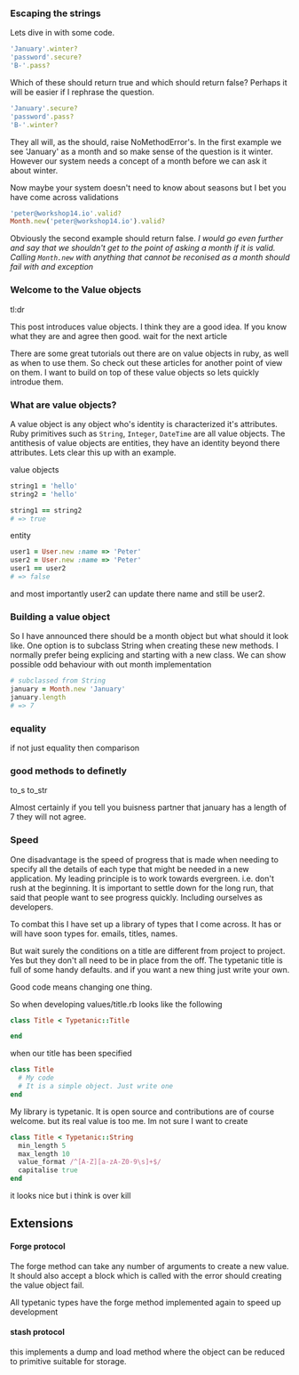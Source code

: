 ### Escaping the strings
Lets dive in with some code.

```rb
'January'.winter?
'password'.secure?
'B-'.pass?
```

Which of these should return true and which should return false? Perhaps it will be easier if I rephrase the question.

```rb
'January'.secure?
'password'.pass?
'B-'.winter?
```
They all will, as the should, raise NoMethodError's. In the first example we see 'January' as a month and so make sense of the question is it winter. However our system needs a concept of a month before we can ask it about winter.

Now maybe your system doesn't need to know about seasons but I bet you have come across validations

```rb
'peter@workshop14.io'.valid?
Month.new('peter@workshop14.io').valid?
```

Obviously the second example should return false.
*I would go even further and say that we shouldn't get to the point of asking a month if it is valid. Calling `Month.new` with anything that cannot be reconised as a month should fail with and exception*



### Welcome to the Value objects
tl:dr

This post introduces value objects. I think they are a good idea. If you know what they are and agree then good. wait for the next article

There are some great tutorials out there are on value objects in ruby, as well as when to use them. So check out these articles for another point of view on them. I want to build on top of these value objects so lets quickly introdue them.

### What are value objects?
A value object is any object who's identity is characterized it's attributes. Ruby primitives such as `String`, `Integer`, `DateTime` are all value objects. The antithesis of value objects are entities, they have an identity beyond there attributes. Lets clear this up with an example.

value objects
```rb
string1 = 'hello'
string2 = 'hello'

string1 == string2
# => true
```

entity
```rb
user1 = User.new :name => 'Peter'
user2 = User.new :name => 'Peter'
user1 == user2
# => false
```
and most importantly user2 can update there name and still be user2.

### Building a value object
So I have announced there should be a month object but what should it look like.
One option is to subclass String when creating these new methods. I normally prefer being explicing and starting with a new class. We can show possible odd behaviour with out month implementation

```rb
# subclassed from String
january = Month.new 'January'
january.length
# => 7
```

### equality
if not just equality then comparison

### good methods to definetly
to_s
to_str

Almost certainly if you tell you buisness partner that january has a length of 7 they will not agree.

### Speed

One disadvantage is the speed of progress that is made when needing to specify all the details of each type that might be needed in a new application.
My leading principle is to work towards evergreen. i.e. don't rush at the beginning.
It is important to settle down for the long run, that said that people want to see progress quickly. Including ourselves as developers.

To combat this I have set up a library of types that I come across. It has or will have soon types for. emails, titles, names.

But wait surely the conditions on a title are different from project to project.
Yes but they don't all need to be in place from the off.
The typetanic title is full of some handy defaults. and if you want a new thing just write your own.

Good code means changing one thing.

So when developing values/title.rb looks like the following

```rb
class Title < Typetanic::Title

end
```

when our title has been specified
```rb
class Title
  # My code
  # It is a simple object. Just write one
end
```

My library is typetanic. It is open source and contributions are of course welcome.
but its real value is too me. Im not sure I want to create

```rb
class Title < Typetanic::String
  min_length 5
  max_length 10
  value_format /^[A-Z][a-zA-Z0-9\s]+$/
  capitalise true
end
```

it looks nice but i think is over kill

## Extensions

#### Forge protocol
The forge method can take any number of arguments to create a new value. It should also accept a block which is called with the error should creating the value object fail.

All typetanic types have the forge method implemented again to speed up development

#### stash protocol
this implements a dump and load method where the object can be reduced to primitive suitable for storage.
